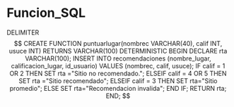 # Funcion_SQL
DELIMITER $$
CREATE FUNCTION puntuarlugar(nombrec VARCHAR(40), calif INT, usuce INT)
RETURNS VARCHAR(100)
DETERMINISTIC
BEGIN 
	DECLARE rta VARCHAR(100);
		 INSERT INTO recomendaciones (nombre_lugar, calificacion_lugar, id_usuario) 
         VALUES (nombrec, calif, usuce);
	IF calif = 1 OR 2 THEN 
    SET rta ="Sitio no recomendado.";
    ELSEIF calif = 4 OR 5 THEN 
    SET rta ="Sitio recomendado";
    ELSEIF calif = 3 THEN 
    SET rta="Sitio promedio";
    ELSE 
		SET rta="Recomendacion invalida";
		END IF;
        RETURN rta; 
END;	
$$
